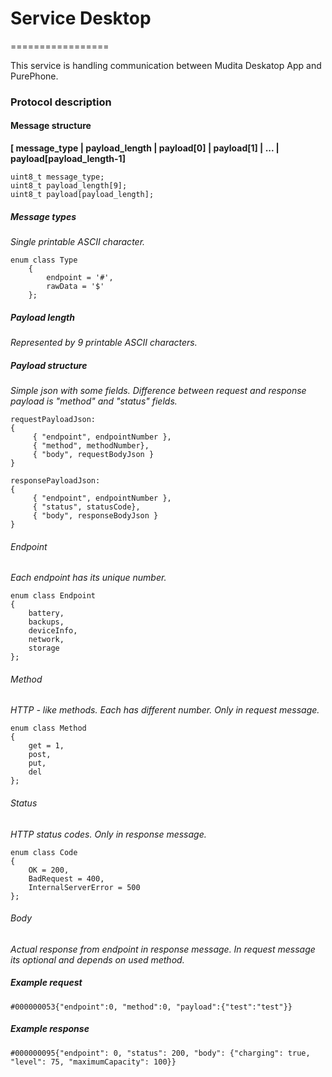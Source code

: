 # Service Desktop
=================

This service is handling communication between Mudita Deskatop App and PurePhone.

### Protocol description

#### Message structure

**[ message_type | payload_length | payload[0] | payload[1] | ... | payload[payload_length-1]**

```
uint8_t message_type;
uint8_t payload_length[9];
uint8_t payload[payload_length];
```

##### Message types
*Single printable ASCII character.*
```
enum class Type
    {
        endpoint = '#',
        rawData = '$'
    };
```
##### Payload length
*Represented by 9 printable ASCII characters.*

##### Payload structure
*Simple json with some fields. Difference between request and response payload is "method" and "status" fields.*
```
requestPayloadJson:
{
     { "endpoint", endpointNumber },
     { "method", methodNumber}, 
     { "body", requestBodyJson }
}
```
```
responsePayloadJson:
{
     { "endpoint", endpointNumber },
     { "status", statusCode}, 
     { "body", responseBodyJson }
}
```
###### Endpoint
*Each endpoint has its unique number.*

```
enum class Endpoint
{
    battery,
    backups,
    deviceInfo,
    network,
    storage
};
```

###### Method
*HTTP - like methods. Each has different number. Only in request message.*

```
enum class Method
{
    get = 1,
    post,
    put,
    del
};
```

###### Status
*HTTP status codes. Only in response message.*

```
enum class Code
{
    OK = 200,
    BadRequest = 400,
    InternalServerError = 500
};
```

###### Body
*Actual response from endpoint in response message. In request message its optional and depends on used method.*

##### Example request

```#000000053{"endpoint":0, "method":0, "payload":{"test":"test"}}```

##### Example response

```#000000095{"endpoint": 0, "status": 200, "body": {"charging": true, "level": 75, "maximumCapacity": 100}}```
